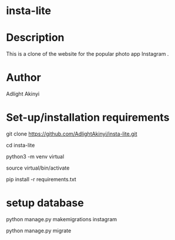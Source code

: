 # insta-lite

# Description

This is a clone of the website for the popular photo app Instagram .

# Author
Adlight Akinyi

# Set-up/installation requirements
git clone https://github.com/AdlightAkinyi/insta-lite.git

cd insta-lite

python3 -m venv virtual

source virtual/bin/activate 

pip install -r requirements.txt 

# setup database
python manage.py makemigrations instagram

python manage.py migrate 

